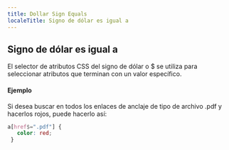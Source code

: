 ```yaml
---
title: Dollar Sign Equals
localeTitle: Signo de dólar es igual a
---
```

## Signo de dólar es igual a

El selector de atributos CSS del signo de dólar o $ se utiliza para seleccionar atributos que terminan con un valor específico.

#### Ejemplo

Si desea buscar en todos los enlaces de anclaje de tipo de archivo .pdf y hacerlos rojos, puede hacerlo así:

```css
a[href$=".pdf"] { 
   color: red; 
 } 

```